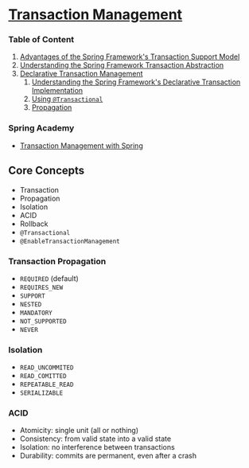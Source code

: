 # [Transaction Management](https://docs.spring.io/spring-framework/reference/data-access/transaction.html)

### Table of Content

1. [Advantages of the Spring Framework's Transaction Support Model](https://docs.spring.io/spring-framework/reference/data-access/transaction/motivation.html)
2. [Understanding the Spring Framework Transaction Abstraction](https://docs.spring.io/spring-framework/reference/data-access/transaction/strategies.html)
3. [Declarative Transaction Management](https://docs.spring.io/spring-framework/reference/data-access/transaction/declarative.html)
   1. [Understanding the Spring Framework's Declarative Transaction Implementation](https://docs.spring.io/spring-framework/reference/data-access/transaction/declarative/tx-decl-explained.html) 
   2. [Using `@Transactional`](https://docs.spring.io/spring-framework/reference/data-access/transaction/declarative/annotations.html)
   3. [Propagation](https://docs.spring.io/spring-framework/docs/current/javadoc-api/org/springframework/transaction/annotation/Propagation.html)

### Spring Academy
- [Transaction Management with Spring](https://spring.academy/courses/spring-framework-essentials/lessons/spring-essentials-transactions-why)


## Core Concepts
- Transaction
- Propagation
- Isolation
- ACID
- Rollback
- `@Transactional`
- `@EnableTransactionManagement`

### Transaction Propagation
- `REQUIRED` (default) 
- `REQUIRES_NEW`
- `SUPPORT`
- `NESTED`
- `MANDATORY`
- `NOT_SUPPORTED`
- `NEVER`

### Isolation
- `READ_UNCOMMITED`
- `READ_COMITTED`
- `REPEATABLE_READ`
- `SERIALIZABLE`

### ACID
- Atomicity: single unit (all or nothing)
- Consistency: from valid state into a valid state
- Isolation: no interference between transactions
- Durability: commits are permanent, even after a crash
